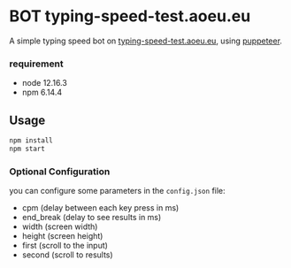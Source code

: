 # BOT typing-speed-test.aoeu.eu

A simple typing speed bot on [typing-speed-test.aoeu.eu](https://typing-speed-test.aoeu.eu/), using [puppeteer](https://www.npmjs.com/package/puppeteer).

### requirement

- node  12.16.3
- npm   6.14.4

## Usage

```bash
npm install
npm start
```

### Optional Configuration

you can configure some parameters in the `config.json` file:

- cpm           (delay between each key press in ms)
- end_break     (delay to see results in ms)
- width         (screen width)
- height        (screen height)
- first         (scroll to the input)
- second        (scroll to results)
